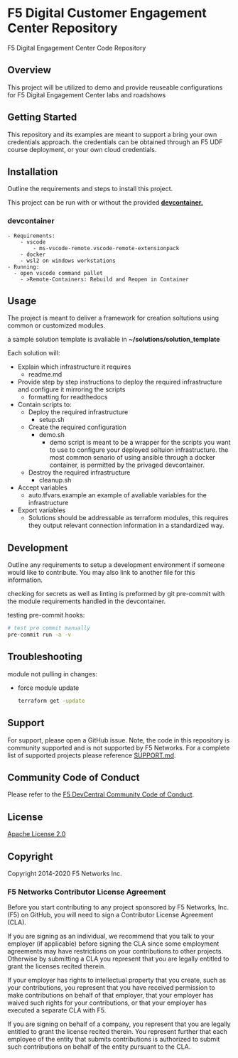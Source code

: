 # F5 Digital Customer Engagement Center Repository
F5 Digital Engagement Center Code Repository

## Overview
This project will be utilized to demo and provide reuseable configurations for F5 Digital Engagement Center labs and roadshows

## Getting Started
This repository and its examples are meant to support a bring your own credentials approach.
the credentials can be obtained through an F5 UDF course deployment, or your own cloud credentials.

## Installation
Outline the requirements and steps to install this project.

This project can be run with or without the provided [**devcontainer.**](https://code.visualstudio.com/docs/remote/containers)

### devcontainer
    - Requirements:
        - vscode
            - ms-vscode-remote.vscode-remote-extensionpack
        - docker
        - wsl2 on windows workstations
    - Running:
      - open vscode command pallet
        - >Remote-Containers: Rebuild and Reopen in Container
## Usage

The project is meant to deliver a framework for creation soltutions using common or customized modules.

a sample solution template is avaliable in **~/solutions/solution_template**

Each solution will:
- Explain which infrastructure it requires
    - readme.md
- Provide step by step instructions to deploy the required infrastructure and configure it mirroring the scripts
  - formatting for readthedocs
- Contain scripts to:
  - Deploy the required infrastructure
    - setup.sh
  - Create the required configuration
    - demo.sh
        - demo script is meant to be a wrapper for the scripts you want to use to configure your deployed soltuion infrastructure.
        the most common senario of using ansible through a docker container, is permitted by the privaged devcontainer.
  - Destroy the required infrastructure
    - cleanup.sh
- Accept variables
  - auto.tfvars.example
    an example of avaliable variables for the infrastructure
- Export variables
  - Solutions should be addressable as terraform modules, this requires they output relevant connection information in a standardized way.


## Development
Outline any requirements to setup a development environment if someone would like to contribute.  You may also link to another file for this information.

checking for secrets as well as linting is preformed by git pre-commit with the module requirements handled in the devcontainer.

testing pre-commit hooks:
  ```bash
  # test pre commit manually
  pre-commit run -a -v
  ```
## Troubleshooting
module not pulling in changes:
  - force module update
    ```bash
    terraform get -update
    ```
## Support
For support, please open a GitHub issue.  Note, the code in this repository is community supported and is not supported by F5 Networks.  For a complete list of supported projects please reference [SUPPORT.md](SUPPORT.md).

## Community Code of Conduct
Please refer to the [F5 DevCentral Community Code of Conduct](code_of_conduct.md).


## License
[Apache License 2.0](LICENSE)

## Copyright
Copyright 2014-2020 F5 Networks Inc.


### F5 Networks Contributor License Agreement

Before you start contributing to any project sponsored by F5 Networks, Inc. (F5) on GitHub, you will need to sign a Contributor License Agreement (CLA).

If you are signing as an individual, we recommend that you talk to your employer (if applicable) before signing the CLA since some employment agreements may have restrictions on your contributions to other projects.
Otherwise by submitting a CLA you represent that you are legally entitled to grant the licenses recited therein.

If your employer has rights to intellectual property that you create, such as your contributions, you represent that you have received permission to make contributions on behalf of that employer, that your employer has waived such rights for your contributions, or that your employer has executed a separate CLA with F5.

If you are signing on behalf of a company, you represent that you are legally entitled to grant the license recited therein.
You represent further that each employee of the entity that submits contributions is authorized to submit such contributions on behalf of the entity pursuant to the CLA.
